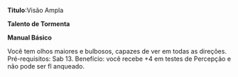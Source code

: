 **Titulo**:Visão Ampla

**Talento de Tormenta**

**Manual Básico**

 Você tem olhos maiores e bulbosos, capazes de ver em todas as direções. Pré-requisitos: Sab 13. Benefício: você recebe +4 em testes de Percepção e não pode ser fl anqueado.